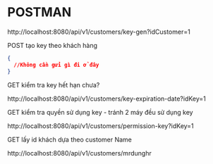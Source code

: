# POSTMAN
http://localhost:8080/api/v1/customers/key-gen?idCustomer=1

POST tạo key theo khách hàng

````json
{
  //Không cần gửi gì đi ở đây
}
````

GET kiểm tra key hết hạn chưa?

http://localhost:8080/api/v1/customers/key-expiration-date?idKey=1

GET kiểm tra quyền sử dụng key - tránh 2 máy đều sử dụng key

http://localhost:8080/api/v1/customers/permission-key?idKey=1

GET lấy id khách dựa theo customer Name

http://localhost:8080/api/v1/customers/mrdunghr